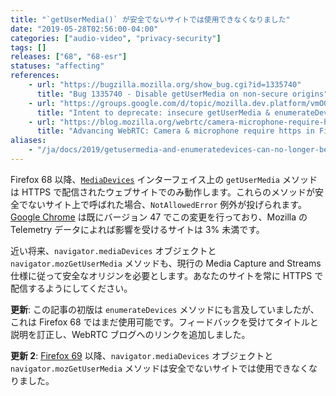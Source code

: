 ```yaml
---
title: "`getUserMedia()` が安全でないサイトでは使用できなくなりました"
date: "2019-05-28T02:56:00-04:00"
categories: ["audio-video", "privacy-security"]
tags: []
releases: ["68", "68-esr"]
statuses: "affecting"
references:
    - url: "https://bugzilla.mozilla.org/show_bug.cgi?id=1335740"
      title: "Bug 1335740 - Disable getUserMedia on non-secure origins"
    - url: "https://groups.google.com/d/topic/mozilla.dev.platform/vmO0NRM46l8/discussion"
      title: "Intent to deprecate: insecure getUserMedia & enumerateDevices requests"
    - url: "https://blog.mozilla.org/webrtc/camera-microphone-require-https-in-firefox-68/"
      title: "Advancing WebRTC: Camera & microphone require https in Firefox 68."
aliases:
    - "/ja/docs/2019/getusermedia-and-enumeratedevices-can-no-longer-be-used-on-insecure-sites/"
---
```

Firefox 68 以降、[`MediaDevices`](https://developer.mozilla.org/docs/Web/API/MediaDevices) インターフェイス上の `getUserMedia` メソッドは HTTPS で配信されたウェブサイトでのみ動作します。これらのメソッドが安全でないサイト上で呼ばれた場合、`NotAllowedError` 例外が投げられます。[Google Chrome](https://www.chromestatus.com/feature/5703419427815424) は既にバージョン 47 でこの変更を行っており、Mozilla の Telemetry データによれば影響を受けるサイトは 3% 未満です。

近い将来、`navigator.mediaDevices` オブジェクトと `navigator.mozGetUserMedia` メソッドも、現行の Media Capture and Streams 仕様に従って安全なオリジンを必要とします。あなたのサイトを常に HTTPS で配信するようにしてください。

**更新**: この記事の初版は `enumerateDevices` メソッドにも言及していましたが、これは Firefox 68 ではまだ使用可能です。フィードバックを受けてタイトルと説明を訂正し、WebRTC ブログへのリンクを追加しました。

**更新 2**: [Firefox 69](https://www.fxsitecompat.dev/ja/docs/2019/navigator-mediadevices-and-navigator-mozgetusermedia-can-no-longer-be-used-on-insecure-sites/) 以降、`navigator.mediaDevices` オブジェクトと `navigator.mozGetUserMedia` メソッドは安全でないサイトでは使用できなくなりました。
